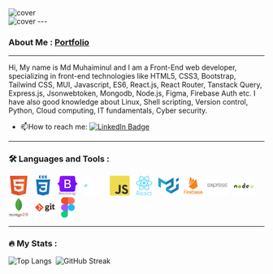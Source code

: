 <div>
  <img src="https://i.ibb.co/MgZvNBR/55.png" alt="cover"/>
</div>
<img src="https://i.ibb.co/MgZvNBR/55.png" alt="cover"/>
---

### About Me : <a href="https://muhaiminul101.vercel.app/">Portfolio</a>
---

Hi, My name is Md Muhaiminul and I am a Front-End web developer, specializing in front-end technologies like HTML5, CSS3, Bootstrap, Tailwind CSS, MUI, Javascript, ES6, React.js, React Router, Tanstack Query, Express.js, Jsonwebtoken, Mongodb, Node.js, Figma, Firebase Auth etc. I have also good knowledge about Linux, Shell scripting, Version control, Python, Cloud computing, IT fundamentals, Cyber security.

- :mailbox:How to reach me:  <a href="https://www.linkedin.com/in/aargon/">
    <img src="https://img.shields.io/badge/LinkedIn-blue?style=for-the-badge&logo=linkedin&logoColor=white" alt="LinkedIn Badge"/>
  </a>
---

### :hammer_and_wrench: Languages and Tools :

<div>
  <img src="https://github.com/devicons/devicon/blob/master/icons/html5/html5-original.svg" title="HTML5" alt="HTML" width="40" height="40"/>&nbsp;
  <img src="https://github.com/devicons/devicon/blob/master/icons/css3/css3-plain-wordmark.svg"  title="CSS3" alt="CSS" width="40" height="40"/>&nbsp;
  <img src="https://github.com/devicons/devicon/blob/master/icons/bootstrap/bootstrap-original-wordmark.svg" title="bootstrap" alt="bootstrap" width="40" height="40" /> &nbsp;
  <img src="https://github.com/devicons/devicon/blob/master/icons/tailwindcss/tailwindcss-original-wordmark.svg" title="tailwind" alt="tailwind" width="40" height="40" /> &nbsp;
  <img src="https://github.com/devicons/devicon/blob/master/icons/javascript/javascript-original.svg" title="JavaScript" alt="JavaScript" width="40" height="40"/>&nbsp;
  <img src="https://github.com/devicons/devicon/blob/master/icons/react/react-original-wordmark.svg" title="React" alt="React" width="40" height="40"/>&nbsp;
  <img src="https://github.com/devicons/devicon/blob/master/icons/materialui/materialui-original.svg" title="Material UI" alt="Material UI" width="40" height="40"/>&nbsp;
  <img src="https://github.com/devicons/devicon/blob/master/icons/firebase/firebase-plain-wordmark.svg" title="Firebase" alt="Firebase" width="40" height="40"/>&nbsp;
  <img src="https://github.com/devicons/devicon/blob/master/icons/express/express-original-wordmark.svg" title="express" alt="express" width="40" height="40" /> &nbsp;
  <img src="https://github.com/devicons/devicon/blob/master/icons/nodejs/nodejs-original-wordmark.svg" title="NodeJS" alt="NodeJS" width="40" height="40"/>&nbsp;
  <img src="https://github.com/devicons/devicon/blob/master/icons/mongodb/mongodb-original-wordmark.svg" title="mongodb" alt="mongodb" width="40" height="40" /> &nbsp;
  <img src="https://github.com/devicons/devicon/blob/master/icons/git/git-original-wordmark.svg" title="Git" **alt="Git" width="40" height="40"/>
   <img src="https://github.com/devicons/devicon/blob/master/icons/figma/figma-original.svg" title="figma" alt="figma" width="40" height="40" /> &nbsp;
</div>

---

### :fire: My Stats :

![Top Langs](https://github-readme-stats.vercel.app/api/top-langs/?username=aargon007)&nbsp;
![GitHub Streak](http://github-readme-streak-stats.herokuapp.com?user=aargon007)&nbsp;
